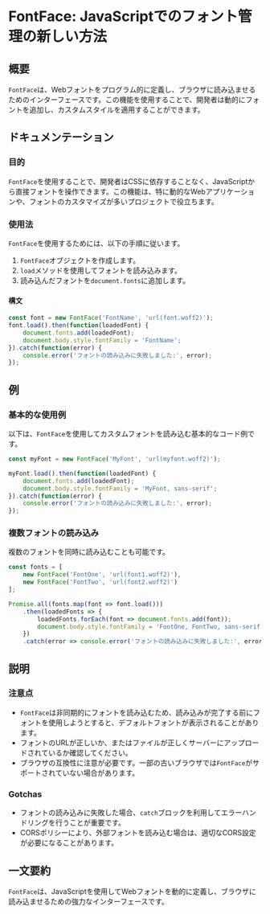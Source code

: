 <!--
Meta Description: # FontFace: JavaScriptでのフォント管理の新しい方法 ## 概要 `FontFace`は、Webフォントをプログラム的に定義し、ブラウザに読み込ませるためのインターフェースです。この機能を使用することで、開発者は動的にフォントを追加し、カスタムスタイルを適用することができます。 ...
Meta Keywords: fontface, error, document, font, fonts
-->

# FontFace: JavaScriptでのフォント管理の新しい方法

## 概要
`FontFace`は、Webフォントをプログラム的に定義し、ブラウザに読み込ませるためのインターフェースです。この機能を使用することで、開発者は動的にフォントを追加し、カスタムスタイルを適用することができます。

## ドキュメンテーション
### 目的
`FontFace`を使用することで、開発者はCSSに依存することなく、JavaScriptから直接フォントを操作できます。この機能は、特に動的なWebアプリケーションや、フォントのカスタマイズが多いプロジェクトで役立ちます。

### 使用法
`FontFace`を使用するためには、以下の手順に従います。

1. `FontFace`オブジェクトを作成します。
2. `load`メソッドを使用してフォントを読み込みます。
3. 読み込んだフォントを`document.fonts`に追加します。

#### 構文
```javascript
const font = new FontFace('FontName', 'url(font.woff2)');
font.load().then(function(loadedFont) {
    document.fonts.add(loadedFont);
    document.body.style.fontFamily = 'FontName';
}).catch(function(error) {
    console.error('フォントの読み込みに失敗しました:', error);
});
```

## 例
### 基本的な使用例
以下は、`FontFace`を使用してカスタムフォントを読み込む基本的なコード例です。

```javascript
const myFont = new FontFace('MyFont', 'url(myfont.woff2)');

myFont.load().then(function(loadedFont) {
    document.fonts.add(loadedFont);
    document.body.style.fontFamily = 'MyFont, sans-serif';
}).catch(function(error) {
    console.error('フォントの読み込みに失敗しました:', error);
});
```

### 複数フォントの読み込み
複数のフォントを同時に読み込むことも可能です。

```javascript
const fonts = [
    new FontFace('FontOne', 'url(font1.woff2)'),
    new FontFace('FontTwo', 'url(font2.woff2)')
];

Promise.all(fonts.map(font => font.load()))
    .then(loadedFonts => {
        loadedFonts.forEach(font => document.fonts.add(font));
        document.body.style.fontFamily = 'FontOne, FontTwo, sans-serif';
    })
    .catch(error => console.error('フォントの読み込みに失敗しました:', error));
```

## 説明
### 注意点
- `FontFace`は非同期的にフォントを読み込むため、読み込みが完了する前にフォントを使用しようとすると、デフォルトフォントが表示されることがあります。
- フォントのURLが正しいか、またはファイルが正しくサーバーにアップロードされているか確認してください。
- ブラウザの互換性に注意が必要です。一部の古いブラウザでは`FontFace`がサポートされていない場合があります。

### Gotchas
- フォントの読み込みに失敗した場合、`catch`ブロックを利用してエラーハンドリングを行うことが重要です。
- CORSポリシーにより、外部フォントを読み込む場合は、適切なCORS設定が必要になることがあります。

## 一文要約
`FontFace`は、JavaScriptを使用してWebフォントを動的に定義し、ブラウザに読み込ませるための強力なインターフェースです。